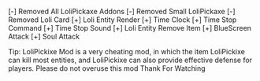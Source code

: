 [-] Removed All LoliPickaxe Addons
[-] Removed Small LoliPickaxe
[-] Removed Loli Card
[+] Loli Entity Render
[+] Time Clock
[+] Time Stop Command
[+] Time Stop Sound
[+] Loli Entity Remove Item
[+] BlueScreen Attack
[+] Soul Attack

Tip:
LoliPickixe Mod is a very cheating mod, in which the item LoliPickixe can kill most entities, and LoliPickixe can also provide effective defense for players. Please do not overuse this mod
Thank For Watching
